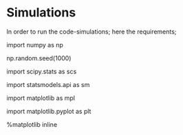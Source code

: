 # Simulations

In order to run the code-simulations;
here the requirements;



import numpy as np

np.random.seed(1000)

import scipy.stats as scs

import statsmodels.api as sm

import matplotlib as mpl

import matplotlib.pyplot as plt

%matplotlib inline
